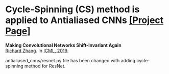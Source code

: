 # Cycle-Spinning (CS) method is applied to Antialiased CNNs [[Project Page]](http://richzhang.github.io/antialiased-cnns/) 
**Making Convolutional Networks Shift-Invariant Again** <br>
[Richard Zhang](https://richzhang.github.io/). In [ICML, 2019](https://arxiv.org/abs/1904.11486).

antialiased_cnns/resnet.py file has been changed with adding cycle-spinning method for ResNet. 
